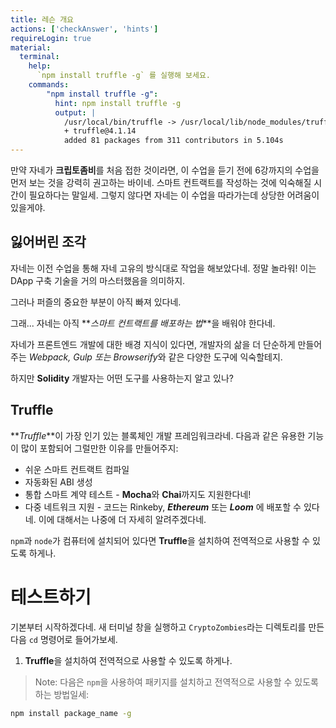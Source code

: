 ```yaml
---
title: 레슨 개요
actions: ['checkAnswer', 'hints']
requireLogin: true
material:
  terminal:
    help:
      `npm install truffle -g` 를 실행해 보세요.
    commands:
        "npm install truffle -g":
          hint: npm install truffle -g
          output: |
            /usr/local/bin/truffle -> /usr/local/lib/node_modules/truffle/build/cli.bundled.js
            + truffle@4.1.14
            added 81 packages from 311 contributors in 5.104s
---
```


만약 자네가 **크립토좀비**를 처음 접한 것이라면, 이 수업을 듣기 전에 6강까지의 수업을 먼저 보는 것을 강력히 권고하는 바이네. 스마트 컨트랙트를 작성하는 것에 익숙해질 시간이 필요하다는 말일세. 그렇지 않다면 자네는 이 수업을 따라가는데 상당한 어려움이 있을게야.

## 잃어버린 조각

자네는 이전 수업을 통해 자네 고유의 방식대로 작업을 해보았다네. 정말 놀라워! 이는 DApp 구축 기술을 거의 마스터했음을 의미하지.

그러나 퍼즐의 중요한 부분이 아직 빠져 있다네.

그래... 자네는 아직 **_스마트 컨트랙트를 배포하는 법_**을 배워야 한다네.

자네가 프론트엔드 개발에 대한 배경 지식이 있다면, 개발자의 삶을 더 단순하게 만들어주는 *Webpack, Gulp 또는 Browserify*와 같은 다양한 도구에 익숙할테지.

하지만 **Solidity** 개발자는 어떤 도구를 사용하는지 알고 있나?

## Truffle

**_Truffle_**이 가장 인기 있는 블록체인 개발 프레임워크라네. 다음과 같은 유용한 기능이 많이 포함되어 그럴만한 이유를 만들어주지:

- 쉬운 스마트 컨트랙트 컴파일
- 자동화된 ABI 생성
- 통합 스마트 계약 테스트 - **Mocha**와 **Chai**까지도 지원한다네!
- 다중 네트워크 지원 - 코드는 Rinkeby, **_Ethereum_** 또는 **_Loom_** 에 배포할 수 있다네. 이에 대해서는 나중에 더 자세히 알려주겠다네.

`npm`과 `node`가 컴퓨터에 설치되어 있다면 **Truffle**을 설치하여 전역적으로 사용할 수 있도록 하게나.

# 테스트하기

기본부터 시작하겠다네. 새 터미널 창을 실행하고 `CryptoZombies`라는 디렉토리를 만든 다음 `cd` 명령어로 들어가보세.

1. **Truffle**을 설치하여 전역적으로 사용할 수 있도록 하게나.

 >Note: 다음은 `npm`을 사용하여 패키지를 설치하고 전역적으로 사용할 수 있도록 하는 방법일세:

 ```bash
 npm install package_name -g
 ```
